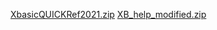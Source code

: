 [XbasicQUICKRef2021.zip](https://github.com/xbwlteam/Xbasic-Documentation-Updated-Help-Files/files/6511853/XbasicQUICKRef2021.zip)
[XB_help_modified.zip](https://github.com/xbwlteam/Xbasic-Documentation-Updated-Help-Files/files/6511858/XB_help_modified.zip)

